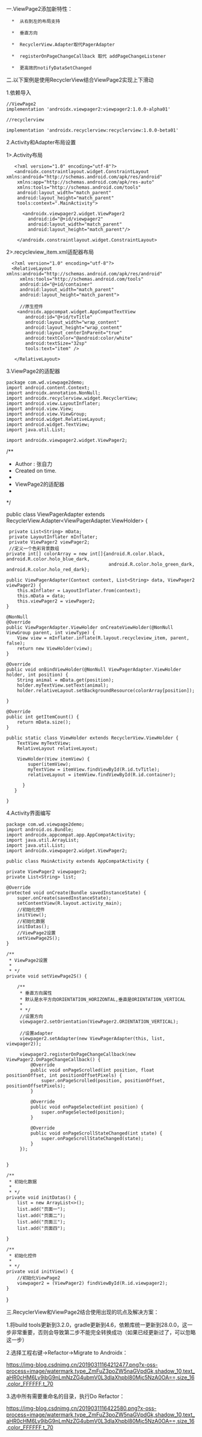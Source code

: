 一.ViewPage2添加新特性：

      *  从右到左的布局支持
      
      *  垂直方向
      
      *  RecyclerView.Adapter取代PagerAdapter
      
      *  registerOnPageChangeCallback 取代 addPageChangeListener
      
      *  更高效的notifyDataSetChanged

二.以下案例是使用RecyclerView结合ViewPage2实现上下滑动

1.依赖导入

    //ViewPage2
    implementation 'androidx.viewpager2:viewpager2:1.0.0-alpha01'
    
    //recyclerview
    
    implementation 'androidx.recyclerview:recyclerview:1.0.0-beta01'

2.Activity和Adapter布局设置
  
   1>.Activity布局
   
       <?xml version="1.0" encoding="utf-8"?>
       <androidx.constraintlayout.widget.ConstraintLayout xmlns:android="http://schemas.android.com/apk/res/android"
        xmlns:app="http://schemas.android.com/apk/res-auto"
        xmlns:tools="http://schemas.android.com/tools"
        android:layout_width="match_parent"
        android:layout_height="match_parent"
        tools:context=".MainActivity">
    
          <androidx.viewpager2.widget.ViewPager2
            android:id="@+id/viewpager2"
            android:layout_width="match_parent"
            android:layout_height="match_parent"/>

        </androidx.constraintlayout.widget.ConstraintLayout>

   2>.recycleview_item.xml适配器布局
   
      <?xml version="1.0" encoding="utf-8"?>
      <RelativeLayout xmlns:android="http://schemas.android.com/apk/res/android"
         xmlns:tools="http://schemas.android.com/tools"
         android:id="@+id/container"
         android:layout_width="match_parent"
         android:layout_height="match_parent">
         
         //原生控件
        <androidx.appcompat.widget.AppCompatTextView
           android:id="@+id/tvTitle"
           android:layout_width="wrap_content"
           android:layout_height="wrap_content"
           android:layout_centerInParent="true"
           android:textColor="@android:color/white"
           android:textSize="32sp"
           tools:text="item" />
           
       </RelativeLayout>

3.ViewPage2的适配器

    package com.wd.viewpage2demo;
    import android.content.Context;
    import androidx.annotation.NonNull;
    import androidx.recyclerview.widget.RecyclerView;
    import android.view.LayoutInflater;
    import android.view.View;
    import android.view.ViewGroup;
    import android.widget.RelativeLayout;
    import android.widget.TextView;
    import java.util.List;

    import androidx.viewpager2.widget.ViewPager2;
   /**
   * Author : 张自力
   * Created on time.
   *
   * ViewPage2的适配器
   *
   */
   
   public class ViewPagerAdapter extends RecyclerView.Adapter<ViewPagerAdapter.ViewHolder> {

     private List<String> mData;
     private LayoutInflater mInflater;
     private ViewPager2 viewPager2;
     //定义一个色彩背景数组
    private int[] colorArray = new int[]{android.R.color.black, android.R.color.holo_blue_dark, 
                                          android.R.color.holo_green_dark, android.R.color.holo_red_dark};

    public ViewPagerAdapter(Context context, List<String> data, ViewPager2 viewPager2) {
        this.mInflater = LayoutInflater.from(context);
        this.mData = data;
        this.viewPager2 = viewPager2;
    }

    @NonNull
    @Override
    public ViewPagerAdapter.ViewHolder onCreateViewHolder(@NonNull ViewGroup parent, int viewType) {
        View view = mInflater.inflate(R.layout.recycleview_item, parent, false);
        return new ViewHolder(view);
    }

    @Override
    public void onBindViewHolder(@NonNull ViewPagerAdapter.ViewHolder holder, int position) {
        String animal = mData.get(position);
        holder.myTextView.setText(animal);
        holder.relativeLayout.setBackgroundResource(colorArray[position]);

    }

    @Override
    public int getItemCount() {
        return mData.size();
    }

    public static class ViewHolder extends RecyclerView.ViewHolder {
        TextView myTextView;
        RelativeLayout relativeLayout;

        ViewHolder(View itemView) {
            super(itemView);
            myTextView = itemView.findViewById(R.id.tvTitle);
            relativeLayout = itemView.findViewById(R.id.container);

          }
       }

    }


4.Activity界面编写

    package com.wd.viewpage2demo;
    import android.os.Bundle;
    import androidx.appcompat.app.AppCompatActivity;
    import java.util.ArrayList;
    import java.util.List;
    import androidx.viewpager2.widget.ViewPager2;
    
    public class MainActivity extends AppCompatActivity {

    private ViewPager2 viewpager2;
    private List<String> list;

    @Override
    protected void onCreate(Bundle savedInstanceState) {
        super.onCreate(savedInstanceState);
        setContentView(R.layout.activity_main);
        //初始化控件
        initView();
        //初始化数据
        initDatas();
        //ViewPage2设置
        setViewPage2S();
    }

    /**
     * ViewPage2设置
     *
     * */
    private void setViewPage2S() {

        /**
         * 垂直方向属性
         * 默认是水平方向ORIENTATION_HORIZONTAL,垂直是ORIENTATION_VERTICAL
         *
         * */
         //设置方向
         viewpager2.setOrientation(ViewPager2.ORIENTATION_VERTICAL);

         //设置adapter
         viewpager2.setAdapter(new ViewPagerAdapter(this, list, viewpager2));

         viewpager2.registerOnPageChangeCallback(new ViewPager2.OnPageChangeCallback() {
             @Override
             public void onPageScrolled(int position, float positionOffset, int positionOffsetPixels) {
                 super.onPageScrolled(position, positionOffset, positionOffsetPixels);
             }

             @Override
             public void onPageSelected(int position) {
                 super.onPageSelected(position);
             }

             @Override
             public void onPageScrollStateChanged(int state) {
                 super.onPageScrollStateChanged(state);
             }
         });


    }

    /**
     * 初始化数据
     *
     * */
    private void initDatas() {
        list = new ArrayList<>();
        list.add("页面一");
        list.add("页面二");
        list.add("页面三");
        list.add("页面四");

    }

    /**
     * 初始化控件
     *
     * */
    private void initView() {
        //初始化ViewPage2
        viewpager2 = (ViewPager2) findViewById(R.id.viewpager2);
    }
}


三.RecyclerView和ViewPage2结合使用出现的坑点及解决方案：

   1.将build tools更新到3.2.0，gradle更新到4.6，依赖库统一更新到28.0.0，这一步非常重要，否则会导致第二步不能完全转换成功（如果已经更新过了，可以忽略这一步）

   2.选择工程右键→Refactor→Migrate to Androidx：
   
   https://img-blog.csdnimg.cn/20190311164212477.png?x-oss-process=image/watermark,type_ZmFuZ3poZW5naGVpdGk,shadow_10,text_aHR0cHM6Ly9ibG9nLmNzZG4ubmV0L3dlaXhpbl80Mjc5NzA0OA==,size_16,color_FFFFFF,t_70
     
   3.选中所有需要重命名的目录，执行Do Refactor：
   
   https://img-blog.csdnimg.cn/2019031116422580.png?x-oss-process=image/watermark,type_ZmFuZ3poZW5naGVpdGk,shadow_10,text_aHR0cHM6Ly9ibG9nLmNzZG4ubmV0L3dlaXhpbl80Mjc5NzA0OA==,size_16,color_FFFFFF,t_70
